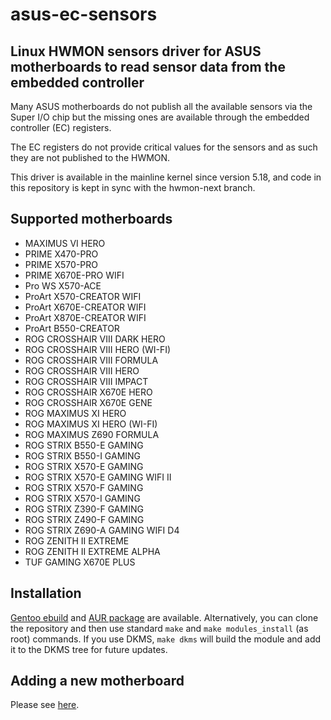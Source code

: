 # asus-ec-sensors

## Linux HWMON sensors driver for ASUS motherboards to read sensor data from the embedded controller

Many ASUS motherboards do not publish all the available sensors via the Super I/O chip but the missing ones are
available through the embedded controller (EC) registers.

The EC registers do not provide critical values for the sensors and as such they are not published to the HWMON.

This driver is available in the mainline kernel since version 5.18, and code in this repository is kept in sync with
the hwmon-next branch.

## Supported motherboards

 * MAXIMUS VI HERO
 * PRIME X470-PRO
 * PRIME X570-PRO
 * PRIME X670E-PRO WIFI
 * Pro WS X570-ACE
 * ProArt X570-CREATOR WIFI
 * ProArt X670E-CREATOR WIFI
 * ProArt X870E-CREATOR WIFI
 * ProArt B550-CREATOR
 * ROG CROSSHAIR VIII DARK HERO
 * ROG CROSSHAIR VIII HERO (WI-FI)
 * ROG CROSSHAIR VIII FORMULA
 * ROG CROSSHAIR VIII HERO
 * ROG CROSSHAIR VIII IMPACT
 * ROG CROSSHAIR X670E HERO
 * ROG CROSSHAIR X670E GENE
 * ROG MAXIMUS XI HERO
 * ROG MAXIMUS XI HERO (WI-FI)
 * ROG MAXIMUS Z690 FORMULA
 * ROG STRIX B550-E GAMING
 * ROG STRIX B550-I GAMING
 * ROG STRIX X570-E GAMING
 * ROG STRIX X570-E GAMING WIFI II
 * ROG STRIX X570-F GAMING
 * ROG STRIX X570-I GAMING
 * ROG STRIX Z390-F GAMING
 * ROG STRIX Z490-F GAMING
 * ROG STRIX Z690-A GAMING WIFI D4
 * ROG ZENITH II EXTREME
 * ROG ZENITH II EXTREME ALPHA
 * TUF GAMING X670E PLUS

## Installation

[Gentoo ebuild](https://github.com/zeule/gentoo-zeule/tree/master/sys-power/asus-ec-sensors) and 
[AUR package](https://aur.archlinux.org/packages/asus-ec-sensors-dkms-git) are available. Alternatively,
you can clone the repository and then use standard `make` and `make modules_install` (as root) commands.
If you use DKMS, `make dkms` will build the module and add it to the DKMS tree for future updates.

## Adding a new motherboard

Please see [here](CONTRIBUTING.md).
